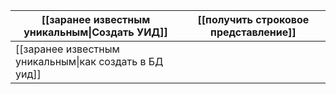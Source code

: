 

| [[заранее известным уникальным\|Создать УИД]]          | [[получить строковое представление]] |
| ------------------------------------------------------ | ------------------------------------ |
| [[заранее известным уникальным\|как создать в БД уид]] |                                      |
